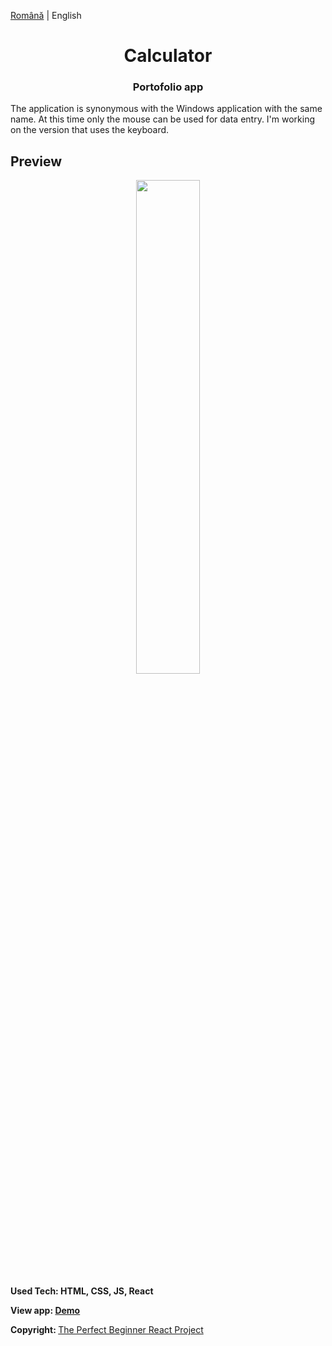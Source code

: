 <div align="left">

  [Română](https://github.com/claudiutamas/Calculator/blob/master/README_ro.md) | English

</div>
<h1 align="center">
  Calculator
</h1>
<h3 align="center">
  Portofolio app
</h3>
<p>
  The application is synonymous with the Windows application with the same name.
At this time only the mouse can be used for data entry. I'm working on the version that uses the keyboard.
</p>

## Preview

<div align="center">
  <img style='width: 45%;' src="http://a22.ro/portofolio/Calculator/Screenshot_1.jpg">
</div>
<p>
  <strong>
    Used Tech: HTML, CSS, JS, React
  </strong>
</p>
<p>
  <strong>View app: <a href='https://ct-react-calc.herokuapp.com/'>Demo</a></strong>
</p>
<p>
  <strong>Copyright: </strong><a
    href='https://www.youtube.com/watch?v=DgRrrOt0Vr8'>The Perfect Beginner React Project</a>
</p>